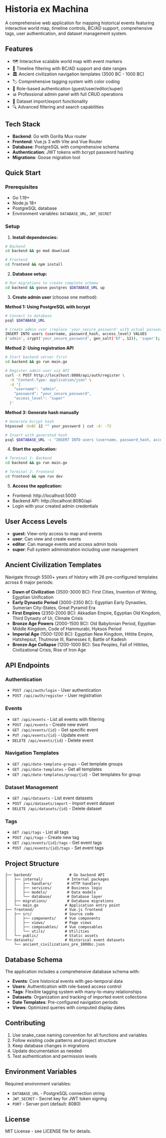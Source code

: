 # Historia ex Machina

A comprehensive web application for mapping historical events featuring interactive world map, timeline controls, BC/AD support, comprehensive tags, user authentication, and dataset management system.

## Features

- 🗺️ Interactive scalable world map with event markers
- 📅 Timeline filtering with BC/AD support and date ranges
- 🏛️ Ancient civilization navigation templates (3500 BC - 1000 BC)
- 🏷️ Comprehensive tagging system with color coding
- 👤 Role-based authentication (guest/user/editor/super)
- 📊 Professional admin panel with full CRUD operations
- 📁 Dataset import/export functionality
- 🔍 Advanced filtering and search capabilities

## Tech Stack

- **Backend**: Go with Gorilla Mux router
- **Frontend**: Vue.js 3 with Vite and Vue Router
- **Database**: PostgreSQL with comprehensive schema
- **Authentication**: JWT tokens with bcrypt password hashing
- **Migrations**: Goose migration tool

## Quick Start

### Prerequisites
- Go 1.19+
- Node.js 18+
- PostgreSQL database
- Environment variables: `DATABASE_URL`, `JWT_SECRET`

### Setup

1. **Install dependencies:**
```bash
# Backend
cd backend && go mod download

# Frontend  
cd frontend && npm install
```

2. **Database setup:**
```bash
# Run migrations to create complete schema
cd backend && goose postgres $DATABASE_URL up
```

3. **Create admin user** (choose one method):

**Method 1: Using PostgreSQL with bcrypt**
```bash
# Connect to database
psql $DATABASE_URL

# Create admin user (replace 'your_secure_password' with actual password)
INSERT INTO users (username, password_hash, access_level) VALUES 
('admin', crypt('your_secure_password', gen_salt('bf', 12)), 'super');
```

**Method 2: Using registration API**
```bash
# Start backend server first
cd backend && go run main.go

# Register admin user via API
curl -X POST http://localhost:8080/api/auth/register \
  -H "Content-Type: application/json" \
  -d '{
    "username": "admin",
    "password": "your_secure_password", 
    "access_level": "super"
  }'
```

**Method 3: Generate hash manually**
```bash
# Generate bcrypt hash
htpasswd -bnBC 12 "" your_password | cut -d: -f2

# Insert with generated hash
psql $DATABASE_URL -c "INSERT INTO users (username, password_hash, access_level) VALUES ('admin', '\$2a\$12\$generated_hash', 'super');"
```

4. **Start the application:**
```bash
# Terminal 1: Backend
cd backend && go run main.go

# Terminal 2: Frontend  
cd frontend && npm run dev
```

5. **Access the application:**
- Frontend: http://localhost:5000
- Backend API: http://localhost:8080/api
- Login with your created admin credentials

## User Access Levels

- **guest**: View-only access to map and events
- **user**: Can view and create events
- **editor**: Can manage events and access admin tools
- **super**: Full system administration including user management

## Ancient Civilization Templates

Navigate through 5500+ years of history with 26 pre-configured templates across 6 major periods:

- **Dawn of Civilization** (3500-3000 BC): First Cities, Invention of Writing, Egyptian Unification
- **Early Dynastic Period** (3000-2350 BC): Egyptian Early Dynasties, Sumerian City-States, Great Pyramid Era
- **First Empires** (2350-2000 BC): Akkadian Empire, Egyptian Old Kingdom, Third Dynasty of Ur, Climate Crisis
- **Bronze Age Powers** (2000-1500 BC): Old Babylonian Period, Egyptian Middle Kingdom, Code of Hammurabi, Hyksos Period
- **Imperial Age** (1500-1200 BC): Egyptian New Kingdom, Hittite Empire, Hatshepsut, Thutmose III, Ramesses II, Battle of Kadesh
- **Bronze Age Collapse** (1200-1000 BC): Sea Peoples, Fall of Hittites, Civilizational Crisis, Rise of Iron Age

## API Endpoints

### Authentication
- `POST /api/auth/login` - User authentication
- `POST /api/auth/register` - User registration

### Events
- `GET /api/events` - List all events with filtering
- `POST /api/events` - Create new event
- `GET /api/events/{id}` - Get specific event
- `PUT /api/events/{id}` - Update event
- `DELETE /api/events/{id}` - Delete event

### Navigation Templates
- `GET /api/date-template-groups` - Get template groups
- `GET /api/date-templates` - Get all templates
- `GET /api/date-templates/group/{id}` - Get templates for group

### Dataset Management
- `GET /api/datasets` - List event datasets
- `POST /api/datasets/import` - Import event dataset
- `DELETE /api/datasets/{id}` - Delete dataset

### Tags
- `GET /api/tags` - List all tags
- `POST /api/tags` - Create new tag
- `GET /api/events/{id}/tags` - Get event tags
- `POST /api/events/{id}/tags` - Set event tags

## Project Structure

```
├── backend/                 # Go backend API
│   ├── internal/           # Internal packages
│   │   ├── handlers/       # HTTP handlers
│   │   ├── services/       # Business logic
│   │   ├── models/         # Data models
│   │   └── database/       # Database layer
│   ├── migrations/         # Database migrations
│   └── main.go            # Application entry point
├── frontend/              # Vue.js frontend
│   ├── src/               # Source code
│   │   ├── components/    # Vue components
│   │   ├── views/         # Page views
│   │   ├── composables/   # Vue composables
│   │   └── utils/         # Utilities
│   └── public/            # Static assets
└── datasets/              # Historical event datasets
    └── ancient_civilizations_pre_1000bc.json
```

## Database Schema

The application includes a comprehensive database schema with:

- **Events**: Core historical events with geo-temporal data
- **Users**: Authentication with role-based access control
- **Tags**: Flexible tagging system with many-to-many relationships
- **Datasets**: Organization and tracking of imported event collections
- **Date Templates**: Pre-configured navigation periods
- **Views**: Optimized queries with computed display dates

## Contributing

1. Use snake_case naming convention for all functions and variables
2. Follow existing code patterns and project structure
3. Keep database changes in migrations
4. Update documentation as needed
5. Test authentication and permission levels

## Environment Variables

Required environment variables:
- `DATABASE_URL` - PostgreSQL connection string
- `JWT_SECRET` - Secret key for JWT token signing
- `PORT` - Server port (default: 8080)

## License

MIT License - see LICENSE file for details.